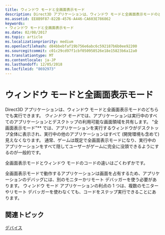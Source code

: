 ```yaml
---
title: ウィンドウ モードと全画面表示モード
description: Direct3D アプリケーションは、ウィンドウ モードと全画面表示モードのどちらでも実行できます。
ms.assetid: EE8B9F87-822B-4576-A446-CA603E786862
keywords:
- ウィンドウ モードと全画面表示モード
ms.date: 02/08/2017
ms.topic: article
ms.localizationpriority: medium
ms.openlocfilehash: d84bbebfaf19b756e6abc6c592187b6b0ee92200
ms.sourcegitcommit: c01c29cd97f1cbf050950526e18e15823b6a12a0
ms.translationtype: MT
ms.contentlocale: ja-JP
ms.lasthandoff: 12/05/2018
ms.locfileid: "8692973"
---
```

# <a name="span-iddirect3dconceptswindowedvsfull-screenmodespanwindowed-vs-full-screen-mode"></a><span id="direct3dconcepts.windowed_vs__full-screen_mode"></span>ウィンドウ モードと全画面表示モード


Direct3D アプリケーションは、ウィンドウ モードと全画面表示モードのどちらでも実行できます。 *ウィンドウ モード*では、アプリケーションは実行中のすべてのアプリケーションとデスクトップの利用可能な画面領域を共有します。 "全画面表示モード"** では、アプリケーションを実行するウィンドウがデスクトップ全体に表示され、実行中の他のアプリケーションはすべて (開発環境も含めて) 見えなくなります。 通常、ゲームは既定で全画面表示モードになり、実行中のアプリケーションをすべて隠してユーザーがゲームに完全に没頭できるようにするのが一般的です。

全画面表示モードとウィンドウ モードのコードの違いはごくわずかです。

全画面表示モードで動作するアプリケーションは画面を占有するため、アプリケーションのデバッグには、別のモニターかリモート デバッガーを使う必要があります。 ウィンドウ モード アプリケーションの利点の 1 つは、複数のモニターやリモート デバッガーを使わなくても、コードをステップ実行できることにあります。

## <a name="span-idrelated-topicsspanrelated-topics"></a><span id="related-topics"></span>関連トピック


[デバイス](devices.md)

 

 




